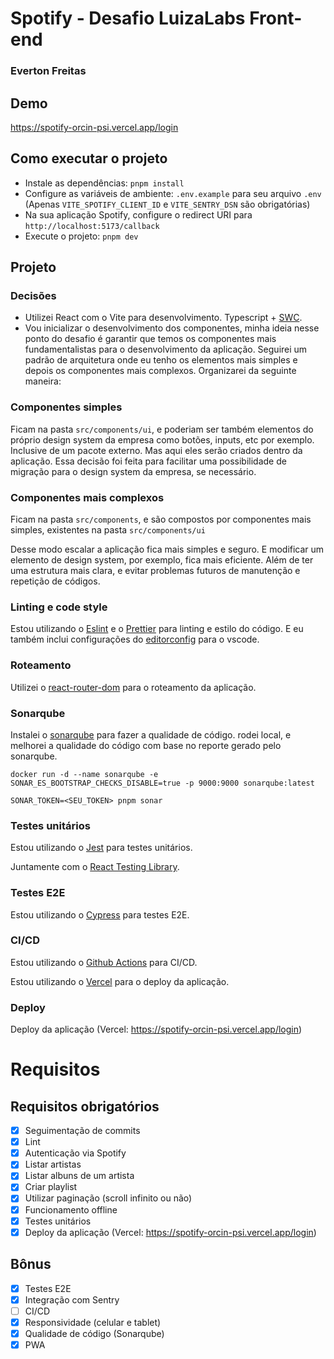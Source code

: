 # Spotify - Desafio LuizaLabs Front-end

### Everton Freitas

## Demo

https://spotify-orcin-psi.vercel.app/login

## Como executar o projeto

- Instale as dependências: `pnpm install`
- Configure as variáveis de ambiente: `.env.example` para seu arquivo `.env` (Apenas `VITE_SPOTIFY_CLIENT_ID` e `VITE_SENTRY_DSN` são obrigatórias)
- Na sua aplicação Spotify, configure o redirect URI para `http://localhost:5173/callback`
- Execute o projeto: `pnpm dev`

## Projeto

### Decisões

- Utilizei React com o Vite para desenvolvimento. Typescript + [SWC](https://swc.rs/).
- Vou inicializar o desenvolvimento dos componentes, minha ideia nesse ponto do desafio é garantir que temos os componentes mais fundamentalistas para o desenvolvimento da aplicação. Seguirei um padrão de arquitetura onde eu tenho os elementos mais simples e depois os componentes mais complexos.
  Organizarei da seguinte maneira:

### Componentes simples

Ficam na pasta `src/components/ui`, e poderiam ser também elementos do próprio design system da empresa como botões, inputs, etc por exemplo. Inclusive de um pacote externo. Mas aqui eles serão criados dentro da aplicação. Essa decisão foi feita para facilitar uma possibilidade de migração para o design system da empresa, se necessário.

### Componentes mais complexos

Ficam na pasta `src/components`, e são compostos por componentes mais simples, existentes na pasta `src/components/ui`

Desse modo escalar a aplicação fica mais simples e seguro. E modificar um elemento de design system, por exemplo, fica mais eficiente. Além de ter uma estrutura mais clara, e evitar problemas futuros de manutenção e repetição de códigos.

### Linting e code style

Estou utilizando o [Eslint](https://eslint.org/) e o
[Prettier](https://prettier.io/) para linting e estilo do código.
E eu também inclui configurações do [editorconfig](https://editorconfig.org/) para o vscode.

### Roteamento
Utilizei o [react-router-dom](https://reactrouter.com/) para o roteamento da aplicação.

### Sonarqube
Instalei o [sonarqube](https://www.sonarqube.org/) para fazer a qualidade de código.
rodei local, e melhorei a qualidade do código com base no reporte gerado pelo sonarqube.

`docker run -d --name sonarqube -e SONAR_ES_BOOTSTRAP_CHECKS_DISABLE=true -p 9000:9000 sonarqube:latest`

`SONAR_TOKEN=<SEU_TOKEN> pnpm sonar`

### Testes unitários

Estou utilizando o [Jest](https://jestjs.io/) para testes unitários.

Juntamente com o [React Testing Library](https://testing-library.com/docs/react-testing-library/intro/).

### Testes E2E

Estou utilizando o [Cypress](https://www.cypress.io/) para testes E2E.

### CI/CD

Estou utilizando o [Github Actions](https://github.com/features/actions) para CI/CD.

Estou utilizando o [Vercel](https://vercel.com/) para o deploy da aplicação.

### Deploy
Deploy da aplicação (Vercel: https://spotify-orcin-psi.vercel.app/login)



# Requisitos

## Requisitos obrigatórios

- [x] Seguimentação de commits
- [x] Lint
- [x] Autenticação via Spotify
- [x] Listar artistas
- [x] Listar albuns de um artista
- [x] Criar playlist
- [x] Utilizar paginação (scroll infinito ou não)
- [x] Funcionamento offline
- [x] Testes unitários
- [x] Deploy da aplicação (Vercel: https://spotify-orcin-psi.vercel.app/login)

## Bônus

- [x] Testes E2E
- [x] Integração com Sentry
- [ ] CI/CD
- [x] Responsividade (celular e tablet)
- [x] Qualidade de código (Sonarqube)
- [x] PWA

